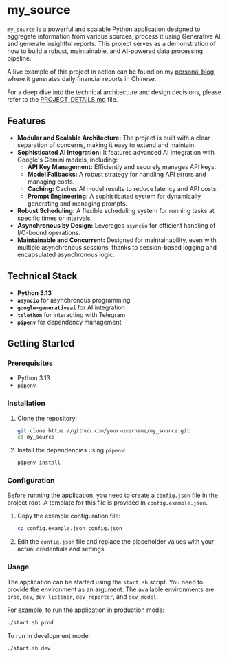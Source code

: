 # my_source

`my_source` is a powerful and scalable Python application designed to aggregate information from various sources, process it using Generative AI, and generate insightful reports. This project serves as a demonstration of how to build a robust, maintainable, and AI-powered data processing pipeline.

A live example of this project in action can be found on my [personal blog](https://senlyu.com/blog/categories/Auto-Reports/), where it generates daily financial reports in Chinese.

For a deep dive into the technical architecture and design decisions, please refer to the [PROJECT_DETAILS.md](PROJECT_DETAILS.md) file.

## Features

- **Modular and Scalable Architecture:** The project is built with a clear separation of concerns, making it easy to extend and maintain.
- **Sophisticated AI Integration:** It features advanced AI integration with Google's Gemini models, including:
    - **API Key Management:** Efficiently and securely manages API keys.
    - **Model Fallbacks:** A robust strategy for handling API errors and managing costs.
    - **Caching:** Caches AI model results to reduce latency and API costs.
    - **Prompt Engineering:** A sophisticated system for dynamically generating and managing prompts.
- **Robust Scheduling:** A flexible scheduling system for running tasks at specific times or intervals.
- **Asynchronous by Design:** Leverages `asyncio` for efficient handling of I/O-bound operations.
- **Maintainable and Concurrent:** Designed for maintainability, even with multiple asynchronous sessions, thanks to session-based logging and encapsulated asynchronous logic.

## Technical Stack

- **Python 3.13**
- **`asyncio`** for asynchronous programming
- **`google-generativeai`** for AI integration
- **`telethon`** for interacting with Telegram
- **`pipenv`** for dependency management

## Getting Started

### Prerequisites

- Python 3.13
- `pipenv`

### Installation

1. Clone the repository:
   ```bash
   git clone https://github.com/your-username/my_source.git
   cd my_source
   ```

2. Install the dependencies using `pipenv`:
   ```bash
   pipenv install
   ```

### Configuration

Before running the application, you need to create a `config.json` file in the project root. A template for this file is provided in `config.example.json`.

1. Copy the example configuration file:
   ```bash
   cp config.example.json config.json
   ```

2. Edit the `config.json` file and replace the placeholder values with your actual credentials and settings.

### Usage

The application can be started using the `start.sh` script. You need to provide the environment as an argument. The available environments are `prod`, `dev`, `dev_listener`, `dev_reporter`, and `dev_model`.

For example, to run the application in production mode:

```bash
./start.sh prod
```

To run in development mode:

```bash
./start.sh dev
```
